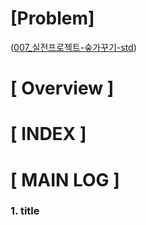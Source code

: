 # [Problem]
([007_실전프로젝트-숲가꾸기-std](../kmu_practical_programming/007_kpp_growing_forest.cpp))
# [ Overview ]

# [ INDEX ]

# [ MAIN LOG ]
### 1. title
